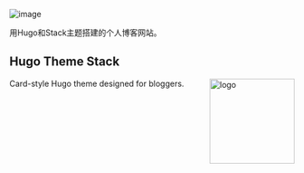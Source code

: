 ![image](https://user-images.githubusercontent.com/5889006/190859441-141b5f81-8483-40d2-bd96-ebf85616a46d.png)


用Hugo和Stack主题搭建的个人博客网站。


## Hugo Theme Stack

<img align="right" width="150" alt="logo" src="https://user-images.githubusercontent.com/5889006/190859553-5b229b4f-c476-4cbd-928f-890f5265ca4c.png">

Card-style Hugo theme designed for bloggers.


